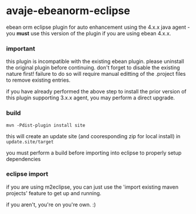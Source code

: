 avaje-ebeanorm-eclipse
======================

ebean orm eclipse plugin for auto enhancement using the 4.x.x java agent - you **must** use this version of the plugin if you are using ebean 4.x.x.

### important

this plugin is incompatible with the existing ebean plugin. please uninstall the original plugin before continuing. don't forget to disable the existing nature first! failure to do so will require manual editting of the .project files to remove existing entries.

if you have already performed the above step to install the prior version of this plugin supporting 3.x.x agent, you may perform a direct upgrade.

### build

`mvn -Pdist-plugin install site`

this will create an update site (and cooresponding zip for local install) in `update.site/target`

you must perform a build before importing into eclipse to properly setup dependencies

### eclipse import

if you are using m2eclipse, you can just use the 'import existing maven projects' feature to get up and running.

if you aren't, you're on you're own. :)
